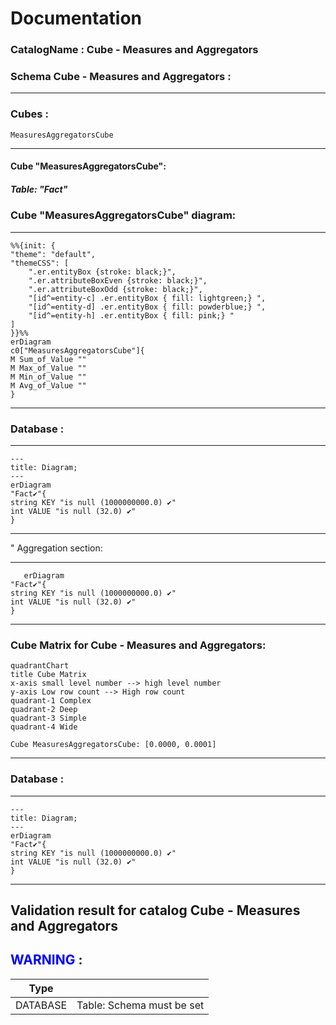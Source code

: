 # Documentation
### CatalogName : Cube - Measures and Aggregators
### Schema Cube - Measures and Aggregators : 
---
### Cubes :

    MeasuresAggregatorsCube

---
#### Cube "MeasuresAggregatorsCube":

    

##### Table: "Fact"

### Cube "MeasuresAggregatorsCube" diagram:

---

```mermaid
%%{init: {
"theme": "default",
"themeCSS": [
    ".er.entityBox {stroke: black;}",
    ".er.attributeBoxEven {stroke: black;}",
    ".er.attributeBoxOdd {stroke: black;}",
    "[id^=entity-c] .er.entityBox { fill: lightgreen;} ",
    "[id^=entity-d] .er.entityBox { fill: powderblue;} ",
    "[id^=entity-h] .er.entityBox { fill: pink;} "
]
}}%%
erDiagram
c0["MeasuresAggregatorsCube"]{
M Sum_of_Value ""
M Max_of_Value ""
M Min_of_Value ""
M Avg_of_Value ""
}
```
---
### Database :
---
```mermaid
---
title: Diagram;
---
erDiagram
"Fact✔"{
string KEY "is null (1000000000.0) ✔"
int VALUE "is null (32.0) ✔"
}

```
---
" Aggregation section:

---
```mermaid
   erDiagram
"Fact✔"{
string KEY "is null (1000000000.0) ✔"
int VALUE "is null (32.0) ✔"
}
```
---
### Cube Matrix for Cube - Measures and Aggregators:
```mermaid
quadrantChart
title Cube Matrix
x-axis small level number --> high level number
y-axis Low row count --> High row count
quadrant-1 Complex
quadrant-2 Deep
quadrant-3 Simple
quadrant-4 Wide

Cube MeasuresAggregatorsCube: [0.0000, 0.0001]
```
---
### Database :
---
```mermaid
---
title: Diagram;
---
erDiagram
"Fact✔"{
string KEY "is null (1000000000.0) ✔"
int VALUE "is null (32.0) ✔"
}

```
---
## Validation result for catalog Cube - Measures and Aggregators
## <span style='color: blue;'>WARNING</span> : 
|Type|   |
|----|---|
|DATABASE|Table: Schema must be set|
